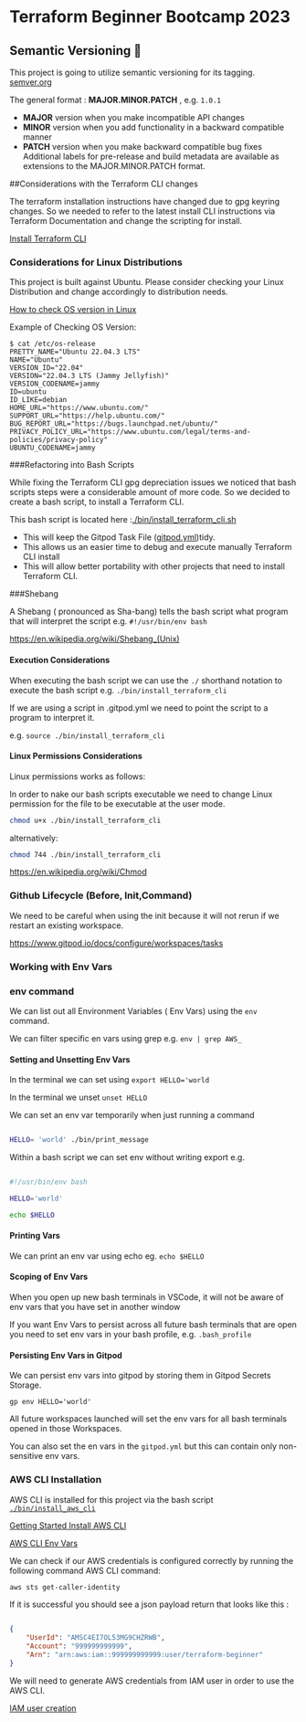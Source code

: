 # Terraform Beginner Bootcamp 2023

## Semantic Versioning :mage:

This project is going to utilize semantic versioning for its tagging.
[semver.org](https://semver.org/)

The general format :
**MAJOR.MINOR.PATCH** , e.g. `1.0.1`

-   **MAJOR** version when you make incompatible API changes
-   **MINOR** version when you add functionality in a backward compatible manner
-   **PATCH** version when you make backward compatible bug fixes
Additional labels for pre-release and build metadata are available as extensions to the MAJOR.MINOR.PATCH format.


##Considerations with the Terraform CLI changes

The terraform installation instructions have changed due to gpg keyring changes.
So we needed to refer to the latest install CLI instructions via Terraform Documentation and
change the scripting for install.

[Install Terraform CLI](https://developer.hashicorp.com/terraform/tutorials/aws-get-started/install-cli)

### Considerations for Linux Distributions

This project is built against Ubuntu.
Please consider checking your Linux Distribution and change accordingly to distribution needs.

[How to check OS version in Linux](https://opensource.com/article/18/6/linux-version)

Example of Checking OS Version:

```
$ cat /etc/os-release 
PRETTY_NAME="Ubuntu 22.04.3 LTS"
NAME="Ubuntu"
VERSION_ID="22.04"
VERSION="22.04.3 LTS (Jammy Jellyfish)"
VERSION_CODENAME=jammy
ID=ubuntu
ID_LIKE=debian
HOME_URL="https://www.ubuntu.com/"
SUPPORT_URL="https://help.ubuntu.com/"
BUG_REPORT_URL="https://bugs.launchpad.net/ubuntu/"
PRIVACY_POLICY_URL="https://www.ubuntu.com/legal/terms-and-policies/privacy-policy"
UBUNTU_CODENAME=jammy
```


###Refactoring into Bash Scripts

While fixing the Terraform CLI gpg depreciation issues we noticed that bash scripts steps were a 
considerable amount of more code. So we decided to create a bash script, to install a Terraform CLI.

This bash script is located here :[./bin/install_terraform_cli.sh](./bin/install_terraform_cli.sh)

-   This will keep the Gitpod Task File ([gitpod.yml](.gitpod.yml))tidy.
-   This allows us an easier time to debug and execute manually Terraform CLI install
-   This will allow better portability with other projects that need to install Terraform CLI.

###Shebang

A Shebang ( pronounced as Sha-bang) tells the bash script what program that will interpret the script e.g. `#!/usr/bin/env bash`

https://en.wikipedia.org/wiki/Shebang_(Unix)

#### Execution Considerations

When executing the bash script we can use the `./` shorthand notation to execute the bash script e.g. `./bin/install_terraform_cli`

If we are using a script in .gitpod.yml we need to point the script to a program to interpret it.

e.g. `source ./bin/install_terraform_cli`


#### Linux Permissions Considerations 

Linux permissions works as follows:

In order to nake our bash scripts executable we need to change Linux permission for the file to be executable at the user mode.

```sh
chmod u+x ./bin/install_terraform_cli
```
alternatively:
```sh
chmod 744 ./bin/install_terraform_cli

```
https://en.wikipedia.org/wiki/Chmod

### Github Lifecycle (Before, Init,Command)

We need to be careful when using the init because it will not rerun if we restart an existing workspace.

https://www.gitpod.io/docs/configure/workspaces/tasks


### Working with Env Vars

### env command

We can list out all Environment Variables ( Env Vars) using the `env` command.

We can filter specific en vars using grep e.g. `env | grep AWS_`

#### Setting and Unsetting Env Vars

In the terminal we can set using `export HELLO='world`

In the terminal we unset `unset HELLO`

We can set an env var temporarily when just running a command 

```sh

HELLO= 'world' ./bin/print_message

```
Within a bash script we can set env without writing export e.g.

```sh

#!/usr/bin/env bash

HELLO='world'

echo $HELLO

```

#### Printing Vars

We can print an env var using echo eg. `echo $HELLO`

#### Scoping of Env Vars

When you open up new bash terminals in VSCode, it will not be aware of env vars that you have set in another window

If you want Env Vars to persist across all future bash terminals that are open you need to set env vars in your bash profile, e.g. `.bash_profile`

#### Persisting Env Vars in Gitpod

We can persist env vars into gitpod by storing them in Gitpod Secrets Storage.

```
gp env HELLO='world'

```
All future workspaces launched will set the env vars for all bash terminals opened in those Workspaces.

You can also set the en vars in the `gitpod.yml` but this can contain only non-sensitive env vars.


###  AWS CLI Installation

AWS CLI is installed for this project via the bash script [` ./bin/install_aws_cli `](./bin/install_aws_cli)

[Getting Started Install AWS CLI](https://docs.aws.amazon.com/cli/latest/userguide/getting-started-install.html)

[AWS CLI Env Vars](https://docs.aws.amazon.com/cli/latest/userguide/cli-configure-envvars.html)

We can check if our AWS credentials is configured correctly by running the following command AWS CLI command:

```sh
aws sts get-caller-identity

```
If it is successful you should see a json payload return that looks like this :
```json

{
    "UserId": "AMSC4EI7OL53MG9CHZRWB",
    "Account": "999999999999",
    "Arn": "arn:aws:iam::999999999999:user/terraform-beginner"
}

```

We will need to generate AWS credentials from IAM user in order to use the AWS CLI.

[IAM user creation](https://docs.aws.amazon.com/IAM/latest/UserGuide/id_users_create.html)